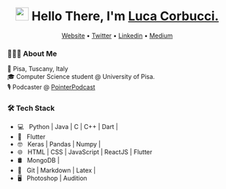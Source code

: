 
<h1 align="center"><img src="https://raw.githubusercontent.com/sidbelbase/sidbelbase/master/wave.gif" width="30px"><strong> Hello There, I'm <a href="https://lucacorbucci.me">Luca Corbucci.</a></strong>
</h1>
<p align="center">
  <a href="https://lucacorbucci.me">Website</a> •
  <a href="https://twitter.com/lucacorbucci">Twitter</a> •
  <a href="https://www.linkedin.com/in/lucacorbucci/">Linkedin</a> •
  <a href="https://medium.com/@Tankado95">Medium</a>
</p>

<h3> 👨🏻‍💻 About Me </h3>

📌 Pisa, Tuscany, Italy  
🎓 Computer Science student @ University of Pisa.  
🎙 Podcaster @ <a href="http://pointerpodcast.it">PointerPodcast</a>  


<h3>🛠 Tech Stack</h3>

- 💻 &nbsp; Python | Java | C | C++ | Dart |
- 📱 &nbsp; Flutter
- 🤓 &nbsp; Keras | Pandas | Numpy | 
- 🌐 &nbsp; HTML | CSS | JavaScript | ReactJS | Flutter
- 🛢 &nbsp; MongoDB |
- 🔧 &nbsp; Git | Markdown | Latex |
- 🖥 &nbsp; Photoshop | Audition
